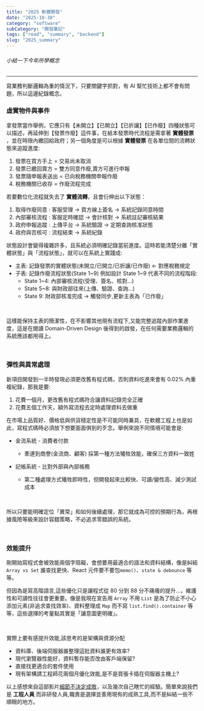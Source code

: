 ```yaml
---
title: "2025 軟體開發"
date: "2025-10-30"
category: "software"
subCategory: "開發筆記"
tags: ["read", "summary", "backend"]
slug: "2025_summary"
---
```

###### 小結一下今年所學概念

---

寫業務判斷邏輯為重的情況下，只要關鍵字抓對，有 AI 幫忙技術上都不會有問題，所以這邊紀錄概念。

### 虛實物件與事件

拿發票當作舉例，它應只有【未開立】【已開立】【已折讓】【已作廢】四種狀態可以描述，再延伸到【發票作廢】這件事，在紙本發票時代流程是需拿著 **實體發票** ，並在時限內繳回給政府；另一個角度是可以根據 **實體發票** 在各單位間的流轉狀態來追蹤進度:

1. 發票在買方手上 = 交易尚未取消
2. 發票已繳回賣方 = 雙方同意作廢,賣方可進行申報
3. 發票隨申報表送出 = 已向稅務機關申報作廢
4. 稅務機關已收存 = 作廢流程完成

若要數位化流程就失去了 **實體流轉**，且會衍伸出以下狀態：

1. 取得作廢同意 : 客服受理 → 買方線上簽名 → 系統記錄同意時間
2. 內部審核流程 : 客服定時確認 → 會計核對 → 系統註記審核結果
3. 政府申報追蹤 : 上傳平台 → 系統驗證 → 定期查詢核准狀態
4. 政府與否核可 : 流程結束 → 系統紀錄

狀態設計會變得複雜許多，且系統必須明確記錄當前進度。這時若能清楚分離「實體狀態」與「流程狀態」，就可以在系統上實踐成:

- 主表: 記錄發票的實體狀態(未開立/已開立/已折讓/已作廢) ← 對應稅務規定
- 子表: 記錄作廢流程狀態(State 1~9) 例如設計 State 1~9 代表不同的流程階段:
    - State 1~4: 內部審核流程(受理、簽名、核對...)
    - State 5~8: 與財政部往來(上傳、驗證、查詢...)
    - State 9: 財政部核准完成 → 觸發同步,更新主表為「已作廢」

<br>

這樣能保持主表的簡潔性，在不影響其他現有流程下,又能完整追蹤內部作業進度，這是在閱讀 Domain-Driven Design 後得到的啟發，在任何需要業務邏輯的系統應該都用得上。

<br>

### 彈性與異常處理

新項目開發到一半時發現必須更改舊有程式碼，否則資料吃進來會有 0.02% 內重複紀錄，那我是要:

1. 花費一個月，更改舊有程式碼符合讓資料記錄完全正確
2. 花費五個工作天，額外寫流程去定時處理資料去做重

在市場上品質好、價格低與供貨穩定性是不可能同時兼具，在軟體工程上也是如此，寫程式碼時必須放下想要面面俱到的歹念。舉例來說不同情境可能會是:

- 金流系統 - 消費者付款
    - 牽連到商譽(金流商、顧客) 採第一種方法犧牲效能，確保三方資料一致姓

- 記帳系統 - 比對外部與內部帳務
    - 第二種處理方式犧牲即時性，但開發起來比較快、可讀/變性高、減少測試成本

<br>

所以只要能明確定位「異常」和如何後續處理，那它就成為可控的預期行為，再根據風險等級來設計容錯策略，不必追求零錯誤的系統。


<br>

### 效能提升

剛開始寫程式會被效能兩個字阻礙，會想要用最適合的語法和資料結構，像是糾結`Array vs Set` 誰查找更快、React 元件要不要包`memo()`、`state & debounce` 等等。

但因為是寫高階語言,這些優化只是讓程式從 80 分到 88 分不痛癢的提升...，維護性和可讀性往往會更重要。像是我現在宣告用 `Array` 不用 `List` 是為了防止不小心添加元素(非追求查找效率)、資料整理成 `Map` 而不寫 `list.find().container` 等等，這些選擇的考量點其實是「讓意圖更明確」。

<br>

實際上要有感提升效能,該思考的是架構與資源分配

- 資料庫、後端伺服器誰整理這批資料誰更有效率?
- 現代瀏覽器性能好，資料暫存能否改由客戶端保留?
- 直接找更適合的套件使用
- 現有架構請工程師花兩個月優化效能,是不是買張卡插在伺服器主機上?

以上感想來自這部影片[細節不決定成敗](https://youtu.be/HnwJZjEhrf8)，以及幾次自己瞎忙的經驗。簡單來說我們是 **工程人員** 而非研發人員,職責是選擇並善用現有的成熟工具,而不是糾結一些不順眼的地方。
